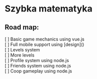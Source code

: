 # Szybka matematyka

## Road map:

<p>
[ ] Basic game mechanics using vue.js <br>
[ ] Full mobile support using [design](<https://www.figma.com/file/pPGlrpQFmaCmel1KaXVxeX/speed-math-new-generation-(Copy)?node-id=0%3A1>) <br>
[ ] Levels system<br>
[ ] More levels<br>
[ ] Profile system using node.js<br>
[ ] Friends system using node.js<br>
[ ] Coop gameplay using node.js<br>
</p>
